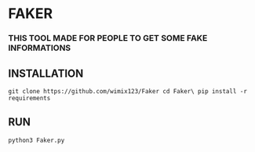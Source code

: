 # FAKER
### THIS TOOL MADE FOR PEOPLE TO GET SOME FAKE INFORMATIONS
## INSTALLATION
`git clone https://github.com/wimix123/Faker
 cd Faker\
 pip install -r requirements`
## RUN
`python3 Faker.py`
